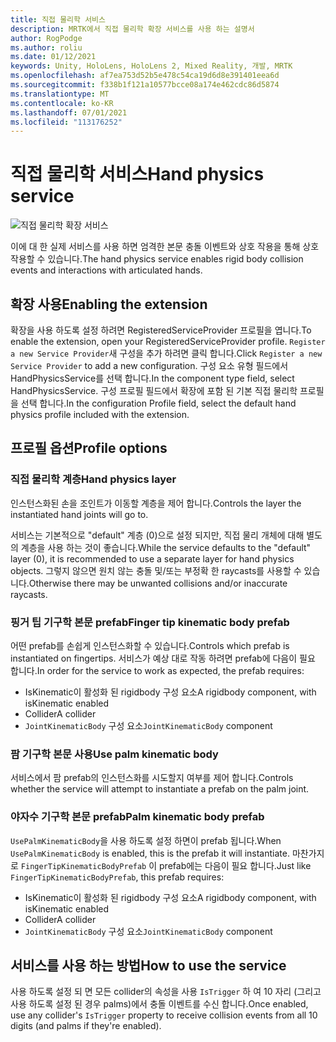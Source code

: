 ```yaml
---
title: 직접 물리학 서비스
description: MRTK에서 직접 물리학 확장 서비스를 사용 하는 설명서
author: RogPodge
ms.author: roliu
ms.date: 01/12/2021
keywords: Unity, HoloLens, HoloLens 2, Mixed Reality, 개발, MRTK
ms.openlocfilehash: af7ea753d52b5e478c54ca19d6d8e391401eea6d
ms.sourcegitcommit: f338b1f121a10577bcce08a174e462cdc86d5874
ms.translationtype: MT
ms.contentlocale: ko-KR
ms.lasthandoff: 07/01/2021
ms.locfileid: "113176252"
---
```

# <a name="hand-physics-service"></a><span data-ttu-id="bc9d9-104">직접 물리학 서비스</span><span class="sxs-lookup"><span data-stu-id="bc9d9-104">Hand physics service</span></span>

![직접 물리학 확장 서비스](../images/hand-physics/MRTK_UX_HandPhysics_Main.jpg)

<span data-ttu-id="bc9d9-106">이에 대 한 실제 서비스를 사용 하면 엄격한 본문 충돌 이벤트와 상호 작용을 통해 상호 작용할 수 있습니다.</span><span class="sxs-lookup"><span data-stu-id="bc9d9-106">The hand physics service enables rigid body collision events and interactions with articulated hands.</span></span>

## <a name="enabling-the-extension"></a><span data-ttu-id="bc9d9-107">확장 사용</span><span class="sxs-lookup"><span data-stu-id="bc9d9-107">Enabling the extension</span></span>

<span data-ttu-id="bc9d9-108">확장을 사용 하도록 설정 하려면 RegisteredServiceProvider 프로필을 엽니다.</span><span class="sxs-lookup"><span data-stu-id="bc9d9-108">To enable the extension, open your RegisteredServiceProvider profile.</span></span> <span data-ttu-id="bc9d9-109">`Register a new Service Provider`새 구성을 추가 하려면 클릭 합니다.</span><span class="sxs-lookup"><span data-stu-id="bc9d9-109">Click `Register a new Service Provider` to add a new configuration.</span></span> <span data-ttu-id="bc9d9-110">구성 요소 유형 필드에서 HandPhysicsService를 선택 합니다.</span><span class="sxs-lookup"><span data-stu-id="bc9d9-110">In the component type field, select HandPhysicsService.</span></span> <span data-ttu-id="bc9d9-111">구성 프로필 필드에서 확장에 포함 된 기본 직접 물리학 프로필을 선택 합니다.</span><span class="sxs-lookup"><span data-stu-id="bc9d9-111">In the configuration Profile field, select the default hand physics profile included with the extension.</span></span>

## <a name="profile-options"></a><span data-ttu-id="bc9d9-112">프로필 옵션</span><span class="sxs-lookup"><span data-stu-id="bc9d9-112">Profile options</span></span>

### <a name="hand-physics-layer"></a><span data-ttu-id="bc9d9-113">직접 물리학 계층</span><span class="sxs-lookup"><span data-stu-id="bc9d9-113">Hand physics layer</span></span>

<span data-ttu-id="bc9d9-114">인스턴스화된 손을 조인트가 이동할 계층을 제어 합니다.</span><span class="sxs-lookup"><span data-stu-id="bc9d9-114">Controls the layer the instantiated hand joints will go to.</span></span>

<span data-ttu-id="bc9d9-115">서비스는 기본적으로 "default" 계층 (0)으로 설정 되지만, 직접 물리 개체에 대해 별도의 계층을 사용 하는 것이 좋습니다.</span><span class="sxs-lookup"><span data-stu-id="bc9d9-115">While the service defaults to the "default" layer (0), it is recommended to use a separate layer for hand physics objects.</span></span> <span data-ttu-id="bc9d9-116">그렇지 않으면 원치 않는 충돌 및/또는 부정확 한 raycasts를 사용할 수 있습니다.</span><span class="sxs-lookup"><span data-stu-id="bc9d9-116">Otherwise there may be unwanted collisions and/or inaccurate raycasts.</span></span>

### <a name="finger-tip-kinematic-body-prefab"></a><span data-ttu-id="bc9d9-117">핑거 팁 기구학 본문 prefab</span><span class="sxs-lookup"><span data-stu-id="bc9d9-117">Finger tip kinematic body prefab</span></span>

<span data-ttu-id="bc9d9-118">어떤 prefab를 손쉽게 인스턴스화할 수 있습니다.</span><span class="sxs-lookup"><span data-stu-id="bc9d9-118">Controls which prefab is instantiated on fingertips.</span></span> <span data-ttu-id="bc9d9-119">서비스가 예상 대로 작동 하려면 prefab에 다음이 필요 합니다.</span><span class="sxs-lookup"><span data-stu-id="bc9d9-119">In order for the service to work as expected, the prefab requires:</span></span>

- <span data-ttu-id="bc9d9-120">IsKinematic이 활성화 된 rigidbody 구성 요소</span><span class="sxs-lookup"><span data-stu-id="bc9d9-120">A rigidbody component, with isKinematic enabled</span></span>
- <span data-ttu-id="bc9d9-121">Collider</span><span class="sxs-lookup"><span data-stu-id="bc9d9-121">A collider</span></span>
- <span data-ttu-id="bc9d9-122">`JointKinematicBody` 구성 요소</span><span class="sxs-lookup"><span data-stu-id="bc9d9-122">`JointKinematicBody` component</span></span>

### <a name="use-palm-kinematic-body"></a><span data-ttu-id="bc9d9-123">팜 기구학 본문 사용</span><span class="sxs-lookup"><span data-stu-id="bc9d9-123">Use palm kinematic body</span></span>

<span data-ttu-id="bc9d9-124">서비스에서 팜 prefab의 인스턴스화를 시도할지 여부를 제어 합니다.</span><span class="sxs-lookup"><span data-stu-id="bc9d9-124">Controls whether the service will attempt to instantiate a prefab on the palm joint.</span></span>

### <a name="palm-kinematic-body-prefab"></a><span data-ttu-id="bc9d9-125">야자수 기구학 본문 prefab</span><span class="sxs-lookup"><span data-stu-id="bc9d9-125">Palm kinematic body prefab</span></span>

<span data-ttu-id="bc9d9-126">`UsePalmKinematicBody`을 사용 하도록 설정 하면이 prefab 됩니다.</span><span class="sxs-lookup"><span data-stu-id="bc9d9-126">When `UsePalmKinematicBody` is enabled, this is the prefab it will instantiate.</span></span> <span data-ttu-id="bc9d9-127">마찬가지로 `FingerTipKinematicBodyPrefab` 이 prefab에는 다음이 필요 합니다.</span><span class="sxs-lookup"><span data-stu-id="bc9d9-127">Just like `FingerTipKinematicBodyPrefab`, this prefab requires:</span></span>

- <span data-ttu-id="bc9d9-128">IsKinematic이 활성화 된 rigidbody 구성 요소</span><span class="sxs-lookup"><span data-stu-id="bc9d9-128">A rigidbody component, with isKinematic enabled</span></span>
- <span data-ttu-id="bc9d9-129">Collider</span><span class="sxs-lookup"><span data-stu-id="bc9d9-129">A collider</span></span>
- <span data-ttu-id="bc9d9-130">`JointKinematicBody` 구성 요소</span><span class="sxs-lookup"><span data-stu-id="bc9d9-130">`JointKinematicBody` component</span></span>

## <a name="how-to-use-the-service"></a><span data-ttu-id="bc9d9-131">서비스를 사용 하는 방법</span><span class="sxs-lookup"><span data-stu-id="bc9d9-131">How to use the service</span></span>

<span data-ttu-id="bc9d9-132">사용 하도록 설정 되 면 모든 collider의 속성을 사용 `IsTrigger` 하 여 10 자리 (그리고 사용 하도록 설정 된 경우 palms)에서 충돌 이벤트를 수신 합니다.</span><span class="sxs-lookup"><span data-stu-id="bc9d9-132">Once enabled, use any collider's `IsTrigger` property to receive collision events from all 10 digits (and palms if they're enabled).</span></span>
